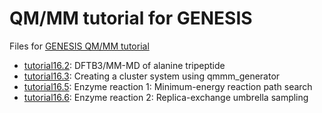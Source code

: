 # QM/MM tutorial for GENESIS
Files for [GENESIS QM/MM tutorial](https://www.r-ccs.riken.jp/labs/cbrt/tutorials2019/)

- [tutorial16.2](https://www.r-ccs.riken.jp/labs/cbrt/tutorials2019/tutorial-16-2): DFTB3/MM-MD of alanine tripeptide
- [tutorial16.3](https://www.r-ccs.riken.jp/labs/cbrt/tutorials2019/tutorial-16-3): Creating a cluster system using qmmm\_generator
- [tutorial16.5](https://www.r-ccs.riken.jp/labs/cbrt/tutorials2019/tutorial-16-5): Enzyme reaction 1: Minimum-energy reaction path search
- [tutorial16.6](https://www.r-ccs.riken.jp/labs/cbrt/tutorials2019/tutorial-16-6): Enzyme reaction 2: Replica-exchange umbrella sampling
